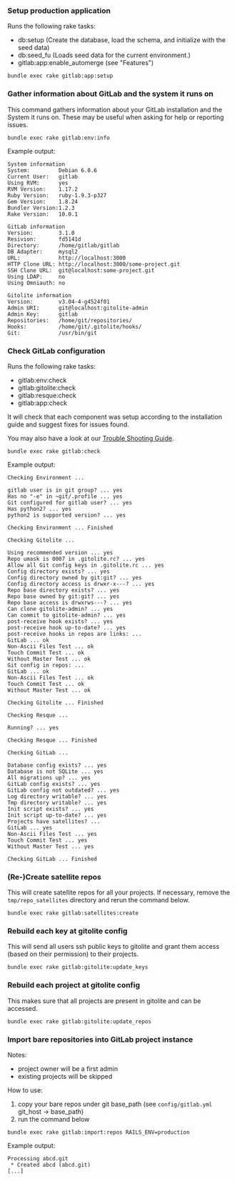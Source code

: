 ### Setup production application

Runs the following rake tasks:

* db:setup (Create the database, load the schema, and initialize with the seed data)
* db:seed_fu (Loads seed data for the current environment.)
* gitlab:app:enable_automerge (see "Features")

```
bundle exec rake gitlab:app:setup
```


### Gather information about GitLab and the system it runs on

This command gathers information about your GitLab installation and the System
it runs on. These may be useful when asking for help or reporting issues.

```
bundle exec rake gitlab:env:info
```

Example output:

```
System information
System:         Debian 6.0.6
Current User:   gitlab
Using RVM:      yes
RVM Version:    1.17.2
Ruby Version:   ruby-1.9.3-p327
Gem Version:    1.8.24
Bundler Version:1.2.3
Rake Version:   10.0.1

GitLab information
Version:        3.1.0
Resivion:       fd5141d
Directory:      /home/gitlab/gitlab
DB Adapter:     mysql2
URL:            http://localhost:3000
HTTP Clone URL: http://localhost:3000/some-project.git
SSH Clone URL:  git@localhost:some-project.git
Using LDAP:     no
Using Omniauth: no

Gitolite information
Version:        v3.04-4-g4524f01
Admin URI:      git@localhost:gitolite-admin
Admin Key:      gitlab
Repositories:   /home/git/repositories/
Hooks:          /home/git/.gitolite/hooks/
Git:            /usr/bin/git
```


### Check GitLab configuration

Runs the following rake tasks:

* gitlab:env:check
* gitlab:gitolite:check
* gitlab:resque:check
* gitlab:app:check

It will check that each component was setup according to the installation guide and suggest fixes for issues found.

You may also have a look at our [Trouble Shooting Guide](https://github.com/gitlabhq/gitlab-public-wiki/wiki/Trouble-Shooting-Guide).

```
bundle exec rake gitlab:check
```

Example output:

```
Checking Environment ...

gitlab user is in git group? ... yes
Has no "-e" in ~git/.profile ... yes
Git configured for gitlab user? ... yes
Has python2? ... yes
python2 is supported version? ... yes

Checking Environment ... Finished

Checking Gitolite ...

Using recommended version ... yes
Repo umask is 0007 in .gitolite.rc? ... yes
Allow all Git config keys in .gitolite.rc ... yes
Config directory exists? ... yes
Config directory owned by git:git? ... yes
Config directory access is drwxr-x---? ... yes
Repo base directory exists? ... yes
Repo base owned by git:git? ... yes
Repo base access is drwxrws---? ... yes
Can clone gitolite-admin? ... yes
Can commit to gitolite-admin? ... yes
post-receive hook exists? ... yes
post-receive hook up-to-date? ... yes
post-receive hooks in repos are links: ...
GitLab ... ok
Non-Ascii Files Test ... ok
Touch Commit Test ... ok
Without Master Test ... ok
Git config in repos: ...
GitLab ... ok
Non-Ascii Files Test ... ok
Touch Commit Test ... ok
Without Master Test ... ok

Checking Gitolite ... Finished

Checking Resque ...

Running? ... yes

Checking Resque ... Finished

Checking GitLab ...

Database config exists? ... yes
Database is not SQLite ... yes
All migrations up? ... yes
GitLab config exists? ... yes
GitLab config not outdated? ... yes
Log directory writable? ... yes
Tmp directory writable? ... yes
Init script exists? ... yes
Init script up-to-date? ... yes
Projects have satellites? ...
GitLab ... yes
Non-Ascii Files Test ... yes
Touch Commit Test ... yes
Without Master Test ... yes

Checking GitLab ... Finished
```


### (Re-)Create satellite repos

This will create satellite repos for all your projects.
If necessary, remove the `tmp/repo_satellites` directory and rerun the command below.

```
bundle exec rake gitlab:satellites:create
```


### Rebuild each key at gitolite config

This will send all users ssh public keys to gitolite and grant them access (based on their permission) to their projects.

```
bundle exec rake gitlab:gitolite:update_keys
```


### Rebuild each project at gitolite config

This makes sure that all projects are present in gitolite and can be accessed.

```
bundle exec rake gitlab:gitolite:update_repos
```

### Import bare repositories into GitLab project instance

Notes:

* project owner will be a first admin
* existing projects will be skipped

How to use:

1. copy your bare repos under git base_path (see `config/gitlab.yml` git_host -> base_path)
2. run the command below

```
bundle exec rake gitlab:import:repos RAILS_ENV=production
```

Example output:

```
Processing abcd.git
 * Created abcd (abcd.git)
[...]
```
